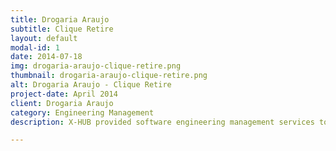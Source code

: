 ```yaml
---
title: Drogaria Araujo
subtitle: Clique Retire
layout: default
modal-id: 1
date: 2014-07-18
img: drogaria-araujo-clique-retire.png
thumbnail: drogaria-araujo-clique-retire.png
alt: Drogaria Araujo - Clique Retire
project-date: April 2014
client: Drogaria Araujo
category: Engineering Management
description: X-HUB provided software engineering management services to Drogaria Araujo, focusing on overseeing the development and implementation of software solutions. Our team managed project planning, coordinated resources, and ensured timely delivery of high-quality software products. We worked closely with the client to align the solutions with their business goals, optimizing development processes and enhancing overall system performance to meet their specific needs.

---
```

